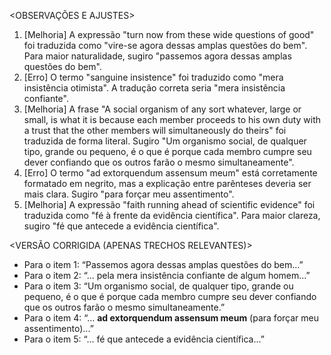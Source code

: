 <OBSERVAÇÕES E AJUSTES>
1. [Melhoria] A expressão "turn now from these wide questions of good" foi traduzida como "vire-se agora dessas amplas questões do bem". Para maior naturalidade, sugiro "passemos agora dessas amplas questões do bem".
2. [Erro] O termo "sanguine insistence" foi traduzido como "mera insistência otimista". A tradução correta seria "mera insistência confiante".
3. [Melhoria] A frase "A social organism of any sort whatever, large or small, is what it is because each member proceeds to his own duty with a trust that the other members will simultaneously do theirs" foi traduzida de forma literal. Sugiro "Um organismo social, de qualquer tipo, grande ou pequeno, é o que é porque cada membro cumpre seu dever confiando que os outros farão o mesmo simultaneamente".
4. [Erro] O termo "ad extorquendum assensum meum" está corretamente formatado em negrito, mas a explicação entre parênteses deveria ser mais clara. Sugiro "para forçar meu assentimento".
5. [Melhoria] A expressão "faith running ahead of scientific evidence" foi traduzida como "fé à frente da evidência científica". Para maior clareza, sugiro "fé que antecede a evidência científica".

<VERSÃO CORRIGIDA (APENAS TRECHOS RELEVANTES)>
- Para o item 1: “Passemos agora dessas amplas questões do bem...”
- Para o item 2: “... pela mera insistência confiante de algum homem...”
- Para o item 3: “Um organismo social, de qualquer tipo, grande ou pequeno, é o que é porque cada membro cumpre seu dever confiando que os outros farão o mesmo simultaneamente.”
- Para o item 4: “... **ad extorquendum assensum meum** (para forçar meu assentimento)...”
- Para o item 5: “... fé que antecede a evidência científica...”